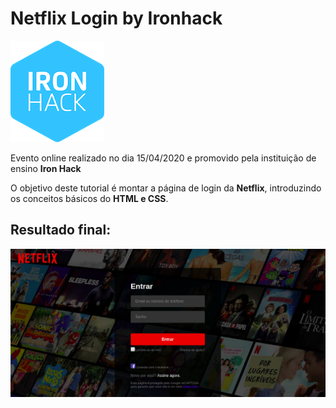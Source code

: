 # Netflix Login by Ironhack #
![logo-IronHack](readme-images/IronHack_logo.png)

Evento online realizado no dia 15/04/2020 e promovido pela instituição de ensino **Iron Hack**

O objetivo deste tutorial é montar a página de login da **Netflix**, introduzindo os conceitos básicos do **HTML e CSS**.

## Resultado final: ##

![resultado](readme-images/finalResult.png)